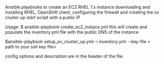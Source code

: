 Ansible playbooks to create an EC2 RHEL 7.x instance downloading and installing RHEL, OpenShift client, configuring the firewall and creating the oc cluster up start script 
with a public IP

Usage:
$ ansible-playbook create_ec2_instace.yml 
this will create and populate the inventory.yml file with the public DNS of the instance

$ansible-playbook setup_oc_cluster_up.yml -i inventory.yml  --key-file < path to your ssh key file>

config options and description are in the header of the file.
